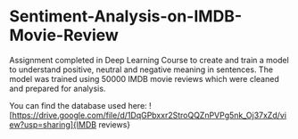 # Sentiment-Analysis-on-IMDB-Movie-Review

Assignment completed in Deep Learning Course to create and train a model to understand positive, neutral and negative meaning in sentences. The model was trained using 50000 IMDB movie reviews which were cleaned and prepared for analysis.

You can find the database used here: ![https://drive.google.com/file/d/1DqGPbxxr2StroQQZnPVPg5nk_Oj37xZd/view?usp=sharing]{IMDB reviews}
